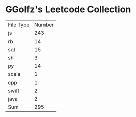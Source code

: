 # GGolfz's Leetcode Collection

<table><tr><td>File Type</td><td>Number</td></tr><tr><td>js</td><td>243</td></tr><tr><td>rb</td><td>14</td></tr><tr><td>sql</td><td>15</td></tr><tr><td>sh</td><td>3</td></tr><tr><td>py</td><td>14</td></tr><tr><td>scala</td><td>1</td></tr><tr><td>cpp</td><td>1</td></tr><tr><td>swift</td><td>2</td></tr><tr><td>java</td><td>2</td></tr><tr><td>Sum</td><td>295</td></tr></table>
